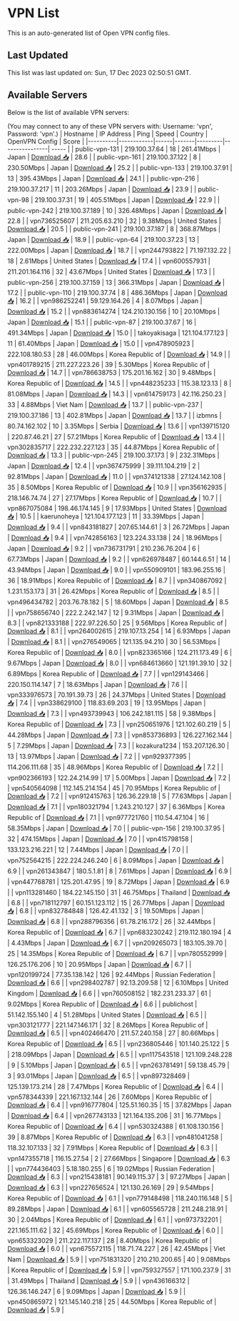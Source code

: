 # VPN List

This is an auto-generated list of Open VPN config files.

## Last Updated

This list was last updated on: Sun, 17 Dec 2023 02:50:51 GMT.

## Available Servers

Below is the list of available VPN servers:

(You may connect to any of these VPN servers with: Username: 'vpn', Password: 'vpn'.)
| Hostname | IP Address | Ping | Speed | Country | OpenVPN Config | Score |
|----------|------------|------|-------|---------|----------------| ----- |
| public-vpn-131 | 219.100.37.64 | 18 | 261.41Mbps | Japan | [Download 📥](./configs/server_0_JP.ovpn) | 28.6 |
| public-vpn-161 | 219.100.37.122 | 8 | 230.50Mbps | Japan | [Download 📥](./configs/server_1_JP.ovpn) | 25.2 |
| public-vpn-133 | 219.100.37.91 | 13 | 395.43Mbps | Japan | [Download 📥](./configs/server_2_JP.ovpn) | 24.1 |
| public-vpn-216 | 219.100.37.217 | 11 | 203.26Mbps | Japan | [Download 📥](./configs/server_3_JP.ovpn) | 23.9 |
| public-vpn-98 | 219.100.37.31 | 19 | 405.51Mbps | Japan | [Download 📥](./configs/server_4_JP.ovpn) | 22.9 |
| public-vpn-242 | 219.100.37.189 | 10 | 326.48Mbps | Japan | [Download 📥](./configs/server_5_JP.ovpn) | 22.8 |
| vpn736525607 | 211.205.63.210 | 32 | 9.38Mbps | United States | [Download 📥](./configs/server_6_US.ovpn) | 20.5 |
| public-vpn-241 | 219.100.37.187 | 8 | 368.87Mbps | Japan | [Download 📥](./configs/server_7_JP.ovpn) | 18.9 |
| public-vpn-64 | 219.100.37.23 | 13 | 222.00Mbps | Japan | [Download 📥](./configs/server_8_JP.ovpn) | 18.7 |
| vpn244793822 | 71.197.132.22 | 18 | 2.61Mbps | United States | [Download 📥](./configs/server_9_US.ovpn) | 17.4 |
| vpn600557931 | 211.201.164.116 | 32 | 43.67Mbps | United States | [Download 📥](./configs/server_10_US.ovpn) | 17.3 |
| public-vpn-256 | 219.100.37.159 | 13 | 366.31Mbps | Japan | [Download 📥](./configs/server_11_JP.ovpn) | 17.2 |
| public-vpn-110 | 219.100.37.74 | 8 | 486.36Mbps | Japan | [Download 📥](./configs/server_12_JP.ovpn) | 16.2 |
| vpn986252241 | 59.129.164.26 | 4 | 8.07Mbps | Japan | [Download 📥](./configs/server_13_JP.ovpn) | 15.2 |
| vpn883614274 | 124.210.130.156 | 10 | 20.10Mbps | Japan | [Download 📥](./configs/server_14_JP.ovpn) | 15.1 |
| public-vpn-87 | 219.100.37.67 | 16 | 491.34Mbps | Japan | [Download 📥](./configs/server_15_JP.ovpn) | 15.0 |
| takoyakisaga | 121.104.177.123 | 11 | 61.40Mbps | Japan | [Download 📥](./configs/server_16_JP.ovpn) | 15.0 |
| vpn478905923 | 222.108.180.53 | 28 | 46.00Mbps | Korea Republic of | [Download 📥](./configs/server_17_KR.ovpn) | 14.9 |
| vpn401789215 | 211.227.223.26 | 39 | 5.30Mbps | Korea Republic of | [Download 📥](./configs/server_18_KR.ovpn) | 14.7 |
| vpn786638753 | 175.201.16.162 | 30 | 9.48Mbps | Korea Republic of | [Download 📥](./configs/server_19_KR.ovpn) | 14.5 |
| vpn448235233 | 115.38.123.13 | 8 | 81.08Mbps | Japan | [Download 📥](./configs/server_20_JP.ovpn) | 14.3 |
| vpn614759173 | 42.116.250.23 | 33 | 4.88Mbps | Viet Nam | [Download 📥](./configs/server_21_VN.ovpn) | 13.7 |
| public-vpn-237 | 219.100.37.186 | 13 | 402.81Mbps | Japan | [Download 📥](./configs/server_22_JP.ovpn) | 13.7 |
| izbmns | 80.74.162.102 | 10 | 3.35Mbps | Serbia | [Download 📥](./configs/server_23_RS.ovpn) | 13.6 |
| vpn139715120 | 220.87.46.21 | 27 | 57.21Mbps | Korea Republic of | [Download 📥](./configs/server_24_KR.ovpn) | 13.4 |
| vpn302835717 | 222.232.227.123 | 35 | 44.87Mbps | Korea Republic of | [Download 📥](./configs/server_25_KR.ovpn) | 13.3 |
| public-vpn-245 | 219.100.37.173 | 9 | 232.31Mbps | Japan | [Download 📥](./configs/server_26_JP.ovpn) | 12.4 |
| vpn367475999 | 39.111.104.219 | 2 | 92.81Mbps | Japan | [Download 📥](./configs/server_27_JP.ovpn) | 11.0 |
| vpn374121338 | 27.124.142.108 | 35 | 8.50Mbps | Korea Republic of | [Download 📥](./configs/server_28_KR.ovpn) | 10.9 |
| vpn356162935 | 218.146.74.74 | 27 | 27.17Mbps | Korea Republic of | [Download 📥](./configs/server_29_KR.ovpn) | 10.7 |
| vpn867075084 | 198.46.174.145 | 9 | 17.93Mbps | United States | [Download 📥](./configs/server_30_US.ovpn) | 10.5 |
| kaerunoheya | 121.104.177.123 | 11 | 33.39Mbps | Japan | [Download 📥](./configs/server_31_JP.ovpn) | 9.4 |
| vpn843181827 | 207.65.144.61 | 3 | 26.72Mbps | Japan | [Download 📥](./configs/server_32_JP.ovpn) | 9.4 |
| vpn742856163 | 123.224.33.138 | 24 | 18.96Mbps | Japan | [Download 📥](./configs/server_33_JP.ovpn) | 9.2 |
| vpn736731791 | 210.236.76.204 | 6 | 67.73Mbps | Japan | [Download 📥](./configs/server_34_JP.ovpn) | 9.2 |
| vpn626978487 | 60.144.6.51 | 14 | 43.94Mbps | Japan | [Download 📥](./configs/server_35_JP.ovpn) | 9.0 |
| vpn550909101 | 183.96.255.16 | 36 | 18.91Mbps | Korea Republic of | [Download 📥](./configs/server_36_KR.ovpn) | 8.7 |
| vpn340867092 | 1.231.153.173 | 31 | 26.42Mbps | Korea Republic of | [Download 📥](./configs/server_37_KR.ovpn) | 8.5 |
| vpn496434782 | 203.76.78.182 | 5 | 18.60Mbps | Japan | [Download 📥](./configs/server_38_JP.ovpn) | 8.5 |
| vpn758656740 | 222.2.242.147 | 12 | 9.31Mbps | Japan | [Download 📥](./configs/server_39_JP.ovpn) | 8.3 |
| vpn821333188 | 222.97.226.50 | 25 | 9.56Mbps | Korea Republic of | [Download 📥](./configs/server_40_KR.ovpn) | 8.1 |
| vpn264002615 | 219.107.13.254 | 14 | 6.93Mbps | Japan | [Download 📥](./configs/server_41_JP.ovpn) | 8.1 |
| vpn276549065 | 121.135.94.210 | 30 | 56.53Mbps | Korea Republic of | [Download 📥](./configs/server_42_KR.ovpn) | 8.0 |
| vpn823365166 | 124.211.173.49 | 6 | 9.67Mbps | Japan | [Download 📥](./configs/server_43_JP.ovpn) | 8.0 |
| vpn684613660 | 121.191.39.10 | 32 | 6.89Mbps | Korea Republic of | [Download 📥](./configs/server_44_KR.ovpn) | 7.7 |
| vpn129143466 | 220.150.114.147 | 7 | 18.63Mbps | Japan | [Download 📥](./configs/server_45_JP.ovpn) | 7.6 |
| vpn333976573 | 70.191.39.73 | 26 | 24.37Mbps | United States | [Download 📥](./configs/server_46_US.ovpn) | 7.4 |
| vpn338629100 | 118.83.69.203 | 19 | 13.95Mbps | Japan | [Download 📥](./configs/server_47_JP.ovpn) | 7.3 |
| vpn493739943 | 106.242.181.115 | 58 | 9.38Mbps | Korea Republic of | [Download 📥](./configs/server_48_KR.ovpn) | 7.3 |
| vpn250651976 | 121.102.60.219 | 5 | 44.28Mbps | Japan | [Download 📥](./configs/server_49_JP.ovpn) | 7.3 |
| vpn853736893 | 126.227.162.144 | 5 | 7.29Mbps | Japan | [Download 📥](./configs/server_50_JP.ovpn) | 7.3 |
| kozakura1234 | 153.207.126.30 | 13 | 13.97Mbps | Japan | [Download 📥](./configs/server_51_JP.ovpn) | 7.2 |
| vpn929377395 | 114.206.111.68 | 35 | 48.96Mbps | Korea Republic of | [Download 📥](./configs/server_52_KR.ovpn) | 7.2 |
| vpn902366193 | 122.24.214.99 | 17 | 5.00Mbps | Japan | [Download 📥](./configs/server_53_JP.ovpn) | 7.2 |
| vpn540564098 | 112.145.214.154 | 45 | 70.95Mbps | Korea Republic of | [Download 📥](./configs/server_54_KR.ovpn) | 7.2 |
| vpn912415763 | 126.36.229.18 | 5 | 77.63Mbps | Japan | [Download 📥](./configs/server_55_JP.ovpn) | 7.1 |
| vpn180321794 | 1.243.210.127 | 37 | 6.36Mbps | Korea Republic of | [Download 📥](./configs/server_56_KR.ovpn) | 7.1 |
| vpn977721760 | 110.54.47.104 | 16 | 58.35Mbps | Japan | [Download 📥](./configs/server_57_JP.ovpn) | 7.0 |
| public-vpn-156 | 219.100.37.95 | 32 | 474.15Mbps | Japan | [Download 📥](./configs/server_58_JP.ovpn) | 7.0 |
| vpn415798158 | 133.123.216.221 | 12 | 7.44Mbps | Japan | [Download 📥](./configs/server_59_JP.ovpn) | 7.0 |
| vpn752564215 | 222.224.246.240 | 6 | 8.09Mbps | Japan | [Download 📥](./configs/server_60_JP.ovpn) | 6.9 |
| vpn261343847 | 180.5.1.81 | 8 | 7.61Mbps | Japan | [Download 📥](./configs/server_61_JP.ovpn) | 6.9 |
| vpn447768781 | 125.201.47.95 | 19 | 8.72Mbps | Japan | [Download 📥](./configs/server_62_JP.ovpn) | 6.9 |
| vpn113281460 | 184.22.145.150 | 31 | 46.75Mbps | Thailand | [Download 📥](./configs/server_63_TH.ovpn) | 6.8 |
| vpn718112797 | 60.151.123.112 | 15 | 26.77Mbps | Japan | [Download 📥](./configs/server_64_JP.ovpn) | 6.8 |
| vpn832784848 | 126.42.41.132 | 3 | 19.50Mbps | Japan | [Download 📥](./configs/server_65_JP.ovpn) | 6.8 |
| vpn288796356 | 61.78.216.172 | 26 | 32.44Mbps | Korea Republic of | [Download 📥](./configs/server_66_KR.ovpn) | 6.7 |
| vpn683230242 | 219.112.180.194 | 4 | 4.43Mbps | Japan | [Download 📥](./configs/server_67_JP.ovpn) | 6.7 |
| vpn209265073 | 183.105.39.70 | 25 | 14.35Mbps | Korea Republic of | [Download 📥](./configs/server_68_KR.ovpn) | 6.7 |
| vpn780552999 | 126.25.176.206 | 10 | 20.95Mbps | Japan | [Download 📥](./configs/server_69_JP.ovpn) | 6.7 |
| vpn120199724 | 77.35.138.142 | 126 | 92.44Mbps | Russian Federation | [Download 📥](./configs/server_70_RU.ovpn) | 6.6 |
| vpn298402787 | 92.13.209.58 | 12 | 6.10Mbps | United Kingdom | [Download 📥](./configs/server_71_GB.ovpn) | 6.6 |
| vpn760508152 | 182.231.233.37 | 61 | 9.02Mbps | Korea Republic of | [Download 📥](./configs/server_72_KR.ovpn) | 6.6 |
| publichost | 51.142.155.140 | 4 | 51.28Mbps | United States | [Download 📥](./configs/server_73_US.ovpn) | 6.5 |
| vpn303121777 | 221.147.146.171 | 32 | 8.26Mbps | Korea Republic of | [Download 📥](./configs/server_74_KR.ovpn) | 6.5 |
| vpn402466470 | 211.57.240.158 | 27 | 80.66Mbps | Korea Republic of | [Download 📥](./configs/server_75_KR.ovpn) | 6.5 |
| vpn236805446 | 101.140.25.122 | 5 | 218.09Mbps | Japan | [Download 📥](./configs/server_76_JP.ovpn) | 6.5 |
| vpn117543518 | 121.109.248.228 | 9 | 5.10Mbps | Japan | [Download 📥](./configs/server_77_JP.ovpn) | 6.5 |
| vpn263781491 | 59.138.45.79 | 3 | 93.01Mbps | Japan | [Download 📥](./configs/server_78_JP.ovpn) | 6.5 |
| vpn897328469 | 125.139.173.214 | 28 | 7.47Mbps | Korea Republic of | [Download 📥](./configs/server_79_KR.ovpn) | 6.4 |
| vpn578344339 | 221.167.132.144 | 26 | 7.60Mbps | Korea Republic of | [Download 📥](./configs/server_80_KR.ovpn) | 6.4 |
| vpn916777804 | 125.51.160.35 | 15 | 37.82Mbps | Japan | [Download 📥](./configs/server_81_JP.ovpn) | 6.4 |
| vpn267743133 | 121.164.135.206 | 31 | 16.77Mbps | Korea Republic of | [Download 📥](./configs/server_82_KR.ovpn) | 6.4 |
| vpn530324388 | 61.108.130.156 | 39 | 8.87Mbps | Korea Republic of | [Download 📥](./configs/server_83_KR.ovpn) | 6.3 |
| vpn481041258 | 118.32.107.133 | 32 | 7.91Mbps | Korea Republic of | [Download 📥](./configs/server_84_KR.ovpn) | 6.3 |
| vpn147355718 | 116.15.27.54 | 2 | 27.66Mbps | Singapore | [Download 📥](./configs/server_85_SG.ovpn) | 6.3 |
| vpn774436403 | 5.18.180.255 | 6 | 19.02Mbps | Russian Federation | [Download 📥](./configs/server_86_RU.ovpn) | 6.3 |
| vpn215438181 | 90.149.115.37 | 3 | 97.27Mbps | Japan | [Download 📥](./configs/server_87_JP.ovpn) | 6.3 |
| vpn227656524 | 121.130.26.169 | 29 | 9.54Mbps | Korea Republic of | [Download 📥](./configs/server_88_KR.ovpn) | 6.1 |
| vpn779148498 | 118.240.116.148 | 5 | 89.28Mbps | Japan | [Download 📥](./configs/server_89_JP.ovpn) | 6.1 |
| vpn605565728 | 211.248.218.91 | 30 | 2.04Mbps | Korea Republic of | [Download 📥](./configs/server_90_KR.ovpn) | 6.1 |
| vpn973732201 | 221.165.111.62 | 32 | 45.69Mbps | Korea Republic of | [Download 📥](./configs/server_91_KR.ovpn) | 6.0 |
| vpn653323029 | 211.222.117.137 | 28 | 8.40Mbps | Korea Republic of | [Download 📥](./configs/server_92_KR.ovpn) | 6.0 |
| vpn675572115 | 118.71.74.227 | 26 | 42.45Mbps | Viet Nam | [Download 📥](./configs/server_93_VN.ovpn) | 5.9 |
| vpn751831320 | 210.210.200.65 | 40 | 9.08Mbps | Korea Republic of | [Download 📥](./configs/server_94_KR.ovpn) | 5.9 |
| vpn759327557 | 171.100.237.9 | 31 | 31.49Mbps | Thailand | [Download 📥](./configs/server_95_TH.ovpn) | 5.9 |
| vpn436166312 | 126.36.146.247 | 6 | 9.09Mbps | Japan | [Download 📥](./configs/server_96_JP.ovpn) | 5.9 |
| vpn450865972 | 121.145.140.218 | 25 | 44.50Mbps | Korea Republic of | [Download 📥](./configs/server_97_KR.ovpn) | 5.9 |
